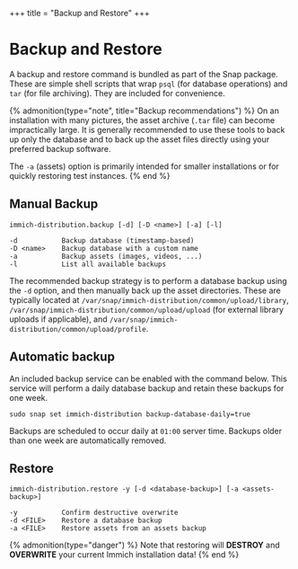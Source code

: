 +++
title = "Backup and Restore"
+++

# Backup and Restore

A backup and restore command is bundled as part of the Snap package. These are simple shell scripts that wrap `psql` (for database operations) and `tar` (for file archiving). They are included for convenience.

{% admonition(type="note", title="Backup recommendations") %}
On an installation with many pictures, the asset archive (`.tar` file) can become impractically large. It is generally recommended to use these tools to back up only the database and to back up the asset files directly using your preferred backup software.

The `-a` (assets) option is primarily intended for smaller installations or for quickly restoring test instances.
{% end %}

## Manual Backup

```
immich-distribution.backup [-d] [-D <name>] [-a] [-l]

-d           Backup database (timestamp-based)
-D <name>    Backup database with a custom name
-a           Backup assets (images, videos, ...)
-l           List all available backups
```

The recommended backup strategy is to perform a database backup using the `-d` option, and then manually back up the asset directories. These are typically located at `/var/snap/immich-distribution/common/upload/library`, `/var/snap/immich-distribution/common/upload/upload` (for external library uploads if applicable), and `/var/snap/immich-distribution/common/upload/profile`.

## Automatic backup

An included backup service can be enabled with the command below. This service will perform a daily database backup and retain these backups for one week.

```
sudo snap set immich-distribution backup-database-daily=true
```

Backups are scheduled to occur daily at `01:00` server time. Backups older than one week are automatically removed.

## Restore

```
immich-distribution.restore -y [-d <database-backup>] [-a <assets-backup>]

-y           Confirm destructive overwrite
-d <FILE>    Restore a database backup
-a <FILE>    Restore assets from an assets backup
```

{% admonition(type="danger") %}
Note that restoring will **DESTROY** and **OVERWRITE** your current Immich installation data!
{% end %}
